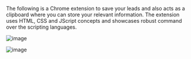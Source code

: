 The following is a Chrome extension to save your leads and also acts as a clipboard where you can store your relevant 
information. 
The extension uses HTML, CSS and JScript concepts and showcases robust command over the scripting languages.

![image](https://github.com/prashantverma869/Lead-Clipper/assets/152673331/3a9f117d-c1ae-4619-9c39-f8716f6768d3)




![image](https://github.com/prashantverma869/Lead-Clipper/assets/152673331/593b110f-7a8c-49d1-b1b0-3ebd91664269)
